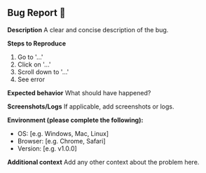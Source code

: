 ## Bug Report 🐞

**Description**
A clear and concise description of the bug.

**Steps to Reproduce**
1. Go to '...'
2. Click on '...'
3. Scroll down to '...'
4. See error

**Expected behavior**
What should have happened?

**Screenshots/Logs**
If applicable, add screenshots or logs.

**Environment (please complete the following):**
- OS: [e.g. Windows, Mac, Linux]
- Browser: [e.g. Chrome, Safari]
- Version: [e.g. v1.0.0]

**Additional context**
Add any other context about the problem here.
